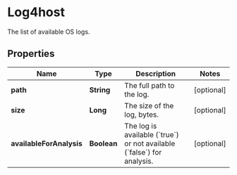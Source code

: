 

# Log4host

The list of available OS logs.

## Properties

| Name | Type | Description | Notes |
|------------ | ------------- | ------------- | -------------|
|**path** | **String** | The full path to the log. |  [optional] |
|**size** | **Long** | The size of the log, bytes. |  [optional] |
|**availableForAnalysis** | **Boolean** | The log is available (&#x60;true&#x60;) or not available (&#x60;false&#x60;) for analysis. |  [optional] |



